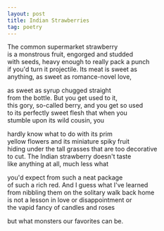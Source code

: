 ```yaml
---
layout: post
title: Indian Strawberries
tag: poetry
---
```


The common supermarket strawberry  
is a monstrous fruit, engorged and studded  
with seeds, heavy enough to really pack a punch  
if you'd turn it projectile.<!--more--> Its meat is sweet as  
anything, as sweet as romance-novel love,  

as sweet as syrup chugged straight  
from the bottle. But you get used to it,  
this gory, so-called berry, and you get so used  
to its perfectly sweet flesh that when you  
stumble upon its wild cousin, you  

hardly know what to do with its prim  
yellow flowers and its miniature spiky fruit  
hiding under the tall grasses that are too decorative  
to cut. The Indian strawberry doesn't taste  
like anything at all, much less what  

you'd expect from such a neat package  
of such a rich red. And I guess what I've learned  
from nibbling them on the solitary walk back home  
is not a lesson in love or disappointment or  
the vapid fancy of candles and roses  

but what monsters our favorites can be.  
